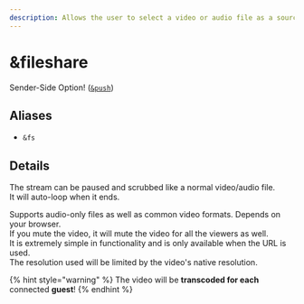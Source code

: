 ```yaml
---
description: Allows the user to select a video or audio file as a source for streaming
---
```


# \&fileshare

Sender-Side Option! ([`&push`](push.md))

## Aliases

* `&fs`

## Details

The stream can be paused and scrubbed like a normal video/audio file.\
It will auto-loop when it ends.

Supports audio-only files as well as common video formats. Depends on your browser.\
If you mute the video, it will mute the video for all the viewers as well.\
It is extremely simple in functionality and is only available when the URL is used.\
The resolution used will be limited by the video's native resolution.

{% hint style="warning" %}
The video will be **transcoded for each** connected **guest**!
{% endhint %}
